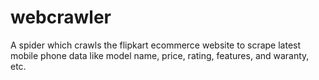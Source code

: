 # webcrawler
A spider which crawls the flipkart ecommerce website to scrape latest mobile phone data like model name, price, rating, features, and waranty, etc. 
